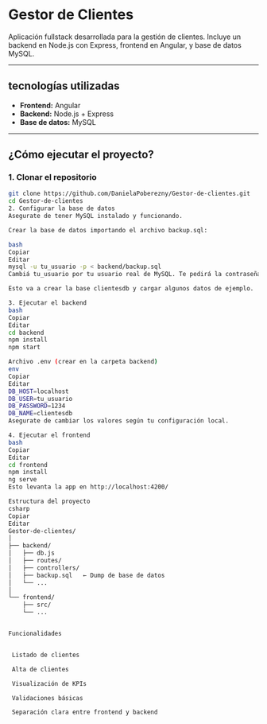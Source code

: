 # Gestor de Clientes

Aplicación fullstack desarrollada para la gestión de clientes. Incluye un backend en Node.js con Express, frontend en Angular, y base de datos MySQL.

---

## tecnologías utilizadas

- **Frontend:** Angular
- **Backend:** Node.js + Express
- **Base de datos:** MySQL

---

##  ¿Cómo ejecutar el proyecto?

### 1. Clonar el repositorio

```bash
git clone https://github.com/DanielaPoberezny/Gestor-de-clientes.git
cd Gestor-de-clientes
2. Configurar la base de datos
Asegurate de tener MySQL instalado y funcionando.

Crear la base de datos importando el archivo backup.sql:

bash
Copiar
Editar
mysql -u tu_usuario -p < backend/backup.sql
Cambiá tu_usuario por tu usuario real de MySQL. Te pedirá la contraseña.

Esto va a crear la base clientesdb y cargar algunos datos de ejemplo.

3. Ejecutar el backend
bash
Copiar
Editar
cd backend
npm install
npm start

Archivo .env (crear en la carpeta backend)
env
Copiar
Editar
DB_HOST=localhost
DB_USER=tu_usuario
DB_PASSWORD=1234
DB_NAME=clientesdb
Asegurate de cambiar los valores según tu configuración local.

4. Ejecutar el frontend
bash
Copiar
Editar
cd frontend
npm install
ng serve
Esto levanta la app en http://localhost:4200/

Estructura del proyecto
csharp
Copiar
Editar
Gestor-de-clientes/
│
├── backend/
│   ├── db.js
│   ├── routes/
│   ├── controllers/
│   ├── backup.sql   ← Dump de base de datos
│   └── ...
│
└── frontend/
    ├── src/
    └── ...


Funcionalidades


 Listado de clientes

 Alta de clientes

 Visualización de KPIs

 Validaciones básicas

 Separación clara entre frontend y backend
